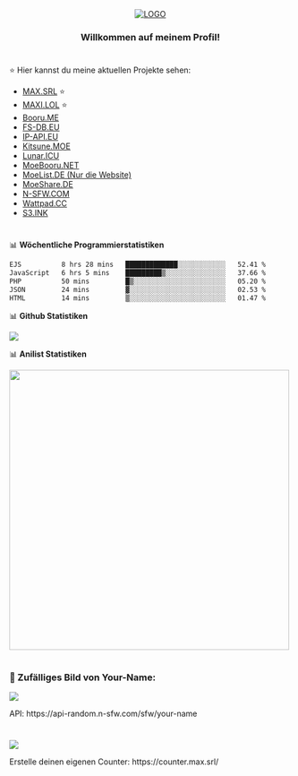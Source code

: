 <div align="center">
    <a href="#" target="_blank"><img alt="LOGO" src="https://m-s.moe/assets/img/banner-v1.png"></a>
    <h3>Willkommen auf meinem Profil!</h3>
</div>
<h1></h1>

:star: Hier kannst du meine aktuellen Projekte sehen:
- [MAX.SRL](https://max.srl) :star:
- [MAXI.LOL](https://maxi.lol) :star:
- [Booru.ME](https://booru.me)
- [FS-DB.EU](https://fs-db.eu)
- [IP-API.EU](https://ip-api.eu)
- [Kitsune.MOE](https://kitsune.moe)
- [Lunar.ICU](https://lunar.icu)
- [MoeBooru.NET](https://moebooru.net)
- [MoeList.DE (Nur die Website)](https://moelist.net)
- [MoeShare.DE](https://moeshare.de)
- [N-SFW.COM](https://n-sfw.com)
- [Wattpad.CC](https://wattpad.cc)
- [S3.INK](https://s3.ink)
<h1></h1>

📊 **Wöchentliche Programmierstatistiken**
<!--START_SECTION:waka-->

```txt
EJS          8 hrs 28 mins   █████████████░░░░░░░░░░░░   52.41 %
JavaScript   6 hrs 5 mins    █████████▒░░░░░░░░░░░░░░░   37.66 %
PHP          50 mins         █▒░░░░░░░░░░░░░░░░░░░░░░░   05.20 %
JSON         24 mins         ▓░░░░░░░░░░░░░░░░░░░░░░░░   02.53 %
HTML         14 mins         ▒░░░░░░░░░░░░░░░░░░░░░░░░   01.47 %
```

<!--END_SECTION:waka-->

📊 **Github Statistiken**

<img src="https://github-readme-stats.vercel.app/api?username=maximiliangt500&show_icons=true&theme=dark"><br>

📊 **Anilist Statistiken**

<img src="https://img.anili.st/user/611425" width="500">

<h1></h1>
<h3>🌠 Zufälliges Bild von Your-Name:</h3>
<img src="https://api-random.n-sfw.com/sfw/your-name">
<p>API: https://api-random.n-sfw.com/sfw/your-name</p>

<h1></h1>
<img src="https://counter.max.srl/get/@maximiliangt500?theme=asoul">
<p>Erstelle deinen eigenen Counter: https://counter.max.srl/</p>
